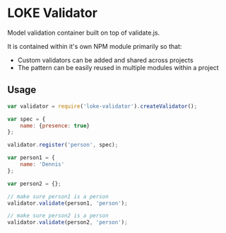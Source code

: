 # LOKE Validator

Model validation container built on top of validate.js.

It is contained within it's own NPM module primarily so that:
- Custom validators can be added and shared across projects
- The pattern can be easily reused in multiple modules within a project

## Usage
```js
var validator = require('loke-validator').createValidator();

var spec = {
    name: {presence: true}  
};

validator.register('person', spec);

var person1 = {
    name: 'Dennis'
};

var person2 = {};

// make sure person1 is a person
validator.validate(person1, 'person');

// make sure person2 is a person
validator.validate(person2, 'person');
```
